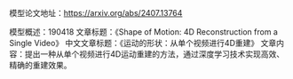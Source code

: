 模型论文地址：https://arxiv.org/abs/2407.13764

模型概述：190418
文章标题：《Shape of Motion: 4D Reconstruction from a Single Video》
中文文章标题：《运动的形状：从单个视频进行4D重建》
文章内容：提出一种从单个视频进行4D运动重建的方法，通过深度学习技术实现高效、精确的重建效果。

